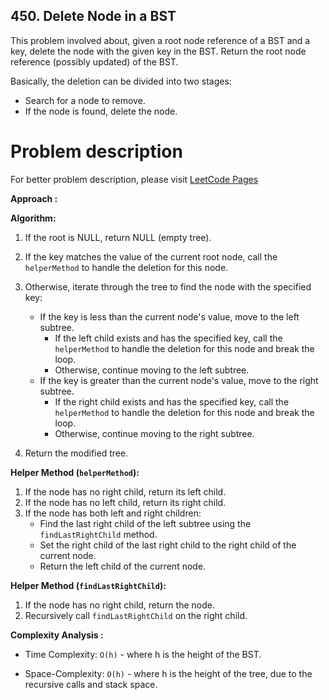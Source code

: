 ## 450. Delete Node in a BST

This problem involved about, given a root node reference of a BST and a key, delete the node with the given key in the BST. Return the root node reference (possibly updated) of the BST. <br/>

Basically, the deletion can be divided into two stages: <br/>

-   Search for a node to remove.
-   If the node is found, delete the node.

# Problem description

For better problem description, please visit [LeetCode Pages](https://leetcode.com/problems/delete-node-in-a-bst/)

**Approach :**<br/>

**Algorithm:**

1. If the root is NULL, return NULL (empty tree).
2. If the key matches the value of the current root node, call the `helperMethod` to handle the deletion for this node.
3. Otherwise, iterate through the tree to find the node with the specified key:

    - If the key is less than the current node's value, move to the left subtree.
        - If the left child exists and has the specified key, call the `helperMethod` to handle the deletion for this node and break the loop.
        - Otherwise, continue moving to the left subtree.
    - If the key is greater than the current node's value, move to the right subtree.
        - If the right child exists and has the specified key, call the `helperMethod` to handle the deletion for this node and break the loop.
        - Otherwise, continue moving to the right subtree.

4. Return the modified tree.

**Helper Method (`helperMethod`):**

1. If the node has no right child, return its left child.
2. If the node has no left child, return its right child.
3. If the node has both left and right children:
    - Find the last right child of the left subtree using the `findLastRightChild` method.
    - Set the right child of the last right child to the right child of the current node.
    - Return the left child of the current node.

**Helper Method (`findLastRightChild`):**

1. If the node has no right child, return the node.
2. Recursively call `findLastRightChild` on the right child.

**Complexity Analysis :**<br/>

-   Time Complexity: `O(h)` - where h is the height of the BST.

-   Space-Complexity: `O(h)` - where h is the height of the tree, due to the recursive calls and stack space.
